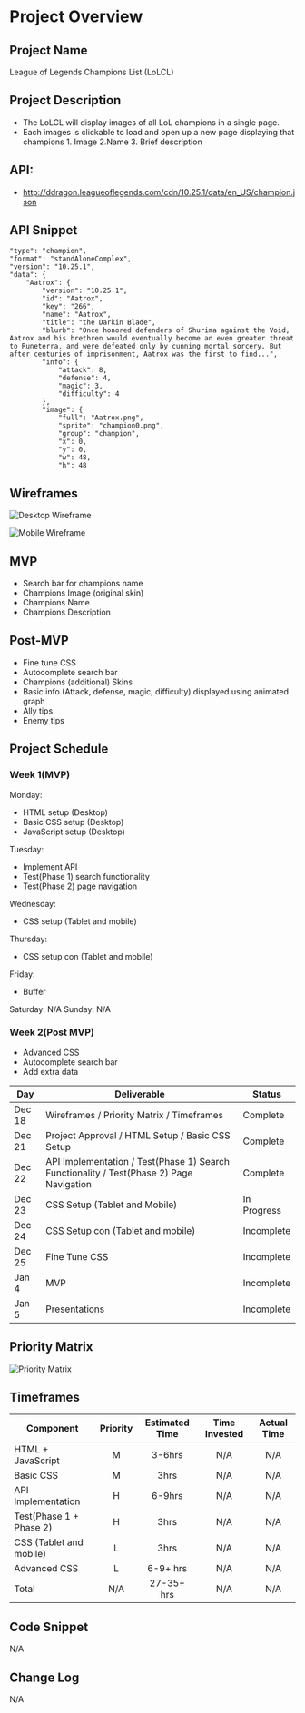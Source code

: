 
# Project Overview

## Project Name
League of Legends Champions List (LoLCL)

## Project Description
- The LoLCL will display images of all LoL champions in a single page. 
- Each images is clickable to load and open up a new page displaying that champions 1. Image 2.Name 3. Brief description

## API:
- http://ddragon.leagueoflegends.com/cdn/10.25.1/data/en_US/champion.json

## API Snippet

    "type": "champion",
    "format": "standAloneComplex",
    "version": "10.25.1",
    "data": {
        "Aatrox": {
            "version": "10.25.1",
            "id": "Aatrox",
            "key": "266",
            "name": "Aatrox",
            "title": "the Darkin Blade",
            "blurb": "Once honored defenders of Shurima against the Void, Aatrox and his brethren would eventually become an even greater threat to Runeterra, and were defeated only by cunning mortal sorcery. But after centuries of imprisonment, Aatrox was the first to find...",
            "info": {
                "attack": 8,
                "defense": 4,
                "magic": 3,
                "difficulty": 4
            },
            "image": {
                "full": "Aatrox.png",
                "sprite": "champion0.png",
                "group": "champion",
                "x": 0,
                "y": 0,
                "w": 48,
                "h": 48
## Wireframes

![Desktop Wireframe](https://i.imgur.com/EgfkKBV.png)

![Mobile Wireframe](https://i.imgur.com/MTaC9Z8.png)

## MVP
- Search bar for champions name
- Champions Image (original skin)
- Champions Name
- Champions Description

## Post-MVP
- Fine tune CSS
- Autocomplete search bar
- Champions (additional) Skins 
- Basic info (Attack, defense, magic, difficulty) displayed using animated graph
- Ally tips
- Enemy tips

## Project Schedule

### Week 1(MVP)

Monday: 
- HTML setup (Desktop)
- Basic CSS setup (Desktop)
- JavaScript setup (Desktop)

Tuesday: 
- Implement API 
- Test(Phase 1) search functionality
- Test(Phase 2) page navigation

Wednesday:
- CSS setup (Tablet and mobile)

Thursday:
- CSS setup con (Tablet and mobile)

Friday:
- Buffer

Saturday: N/A
Sunday: N/A

### Week 2(Post MVP)
- Advanced CSS
- Autocomplete search bar
- Add extra data

|  Day | Deliverable | Status
|---|---| ---|
|Dec 18| Wireframes / Priority Matrix / Timeframes | Complete
|Dec 21| Project Approval / HTML Setup / Basic CSS Setup | Complete
|Dec 22| API Implementation / Test(Phase 1) Search Functionality / Test(Phase 2) Page Navigation | Complete
|Dec 23| CSS Setup (Tablet and Mobile) | In Progress
|Dec 24| CSS Setup con (Tablet and mobile) | Incomplete
|Dec 25| Fine Tune CSS | Incomplete
|Jan 4| MVP | Incomplete
|Jan 5| Presentations | Incomplete

## Priority Matrix

![Priority Matrix](https://i.imgur.com/OfOKV3E.png)

## Timeframes

| Component | Priority | Estimated Time | Time Invested | Actual Time |
| --- | :---: |  :---: | :---: | :---: |
| HTML + JavaScript | M | 3-6hrs| N/A | N/A |
| Basic CSS | M | 3hrs| N/A | N/A |
| API Implementation | H | 6-9hrs| N/A | N/A |
| Test(Phase 1 + Phase 2) | H | 3hrs| N/A | N/A |
| CSS (Tablet and mobile) | L | 3hrs| N/A | N/A |
| Advanced CSS | L | 6-9+ hrs| N/A | N/A |
| Total | N/A | 27-35+ hrs| N/A | N/A |


## Code Snippet

N/A

## Change Log

N/A
